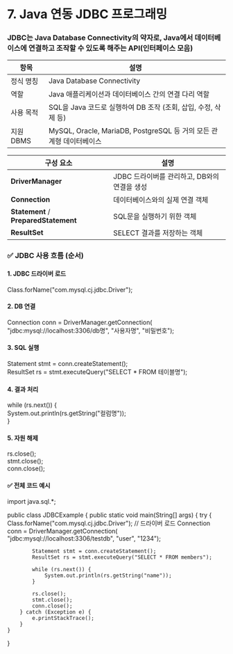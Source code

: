 # 7. Java 연동 JDBC 프로그래밍    
### JDBC는 Java Database Connectivity의 약자로, **Java에서 데이터베이스에 연결하고 조작할 수 있도록 해주는 API(인터페이스 모음)**

| 항목      | 설명                                                    |
| ------- | ----------------------------------------------------- |
| 정식 명칭   | Java Database Connectivity                            |
| 역할      | Java 애플리케이션과 데이터베이스 간의 연결 다리 역할                       |
| 사용 목적   | SQL을 Java 코드로 실행하여 DB 조작 (조회, 삽입, 수정, 삭제 등)           |
| 지원 DBMS | MySQL, Oracle, MariaDB, PostgreSQL 등 거의 모든 관계형 데이터베이스 |

| 구성 요소                                 | 설명                           |
| ------------------------------------- | ---------------------------- |
| **DriverManager**                     | JDBC 드라이버를 관리하고, DB와의 연결을 생성 |
| **Connection**                        | 데이터베이스와의 실제 연결 객체            |
| **Statement** / **PreparedStatement** | SQL문을 실행하기 위한 객체             |
| **ResultSet**                         | SELECT 결과를 저장하는 객체           |


### ✅ JDBC 사용 흐름 (순서)
####  1. JDBC 드라이버 로드
Class.forName("com.mysql.cj.jdbc.Driver");  
####  2. DB 연결
Connection conn = DriverManager.getConnection(  
    "jdbc:mysql://localhost:3306/db명", "사용자명", "비밀번호");  
####  3. SQL 실행
Statement stmt = conn.createStatement();  
ResultSet rs = stmt.executeQuery("SELECT * FROM 테이블명");  
####  4. 결과 처리
while (rs.next()) {    
    System.out.println(rs.getString("컬럼명"));    
}    
####  5. 자원 해제
rs.close();  
stmt.close();  
conn.close();  

#### ✅ 전체 코드 예시
import java.sql.*;

public class JDBCExample {
    public static void main(String[] args) {
        try {
            Class.forName("com.mysql.cj.jdbc.Driver"); // 드라이버 로드
            Connection conn = DriverManager.getConnection(
                "jdbc:mysql://localhost:3306/testdb", "user", "1234");

            Statement stmt = conn.createStatement();
            ResultSet rs = stmt.executeQuery("SELECT * FROM members");

            while (rs.next()) {
                System.out.println(rs.getString("name"));
            }

            rs.close();
            stmt.close();
            conn.close();
        } catch (Exception e) {
            e.printStackTrace();
        }
    }
}
